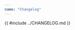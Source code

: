 ```yaml
---
name: "Changelog"
---
```


<!-- markdownlint-disable first-line-h1 -->
{{ #include ../CHANGELOG.md }}
